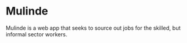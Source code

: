 # Mulinde
Mulinde is a web app that seeks to source out jobs for the skilled, but informal sector workers.
